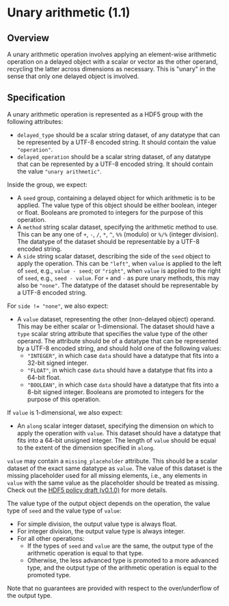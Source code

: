 

# Unary arithmetic (1.1)

## Overview

A unary arithmetic operation involves applying an element-wise arithmetic operation on a delayed object with a scalar or vector as the other operand,
recycling the latter across dimensions as necessary.
This is "unary" in the sense that only one delayed object is involved.

## Specification

A unary arithmetic operation is represented as a HDF5 group with the following attributes:

- `delayed_type` should be a scalar string dataset, of any datatype that can be represented by a UTF-8 encoded string.
  It should contain the value `"operation"`.
- `delayed_operation` should be a scalar string dataset, of any datatype that can be represented by a UTF-8 encoded string.
  It should contain the value `"unary arithmetic"`.

Inside the group, we expect:

- A `seed` group, containing a delayed object for which arithmetic is to be applied.
  The value type of this object should be either boolean, integer or float.
  Booleans are promoted to integers for the purpose of this operation.
- A `method` string scalar dataset, specifying the arithmetic method to use.
  This can be any one of `+`, `-`, `/`, `*`, `^`, `%%` (modulo) or `%/%` (integer division).
  The datatype of the dataset should be representable by a UTF-8 encoded string.
- A `side` string scalar dataset, describing the side of the `seed` object to apply the operation.
  This can be `"left"`, when `value` is applied to the left of `seed`, e.g., `value - seed`;
  or `"right"`, when `value` is applied to the right of `seed`, e.g., `seed - value`.
  For `+` and `-` as pure unary methods, this may also be `"none"`.
  The datatype of the dataset should be representable by a UTF-8 encoded string.

For `side != "none"`, we also expect:

- A `value` dataset, representing the other (non-delayed object) operand.
  This may be either scalar or 1-dimensional.
  The dataset should have a `type` scalar string attribute that specifies the value type of the other operand. 
  The attribute should be of a datatype that can be represented by a UTF-8 encoded string, and should hold one of the following values:
  - `"INTEGER"`, in which case `data` should have a datatype that fits into a 32-bit signed integer.
  - `"FLOAT"`, in which case `data` should have a datatype that fits into a 64-bit float.
  - `"BOOLEAN"`, in which case `data` should have a datatype that fits into a 8-bit signed integer.
    Booleans are promoted to integers for the purpose of this operation.

If `value` is 1-dimensional, we also expect:

- An `along` scalar integer dataset, specifying the dimension on which to apply the operation with `value`.
  This dataset should have a datatype that fits into a 64-bit unsigned integer.
  The length of `value` should be equal to the extent of the dimension specified in `along`.

`value` may contain a `missing_placeholder` attribute.
This should be a scalar dataset of the exact same datatype as `value`.
The value of this dataset is the missing placeholder used for all missing elements,
i.e., any elements in `value` with the same value as the placeholder should be treated as missing.
Check out the [HDF5 policy draft (v0.1.0)](https://github.com/ArtifactDB/Bioc-HDF5-policy/tree/v0.1.0) for more details.

The value type of the output object depends on the operation, the value type of `seed` and the value type of `value`:

- For simple division, the output value type is always float.
- For integer division, the output value type is always integer.
- For all other operations:
  - If the types of `seed` and `value` are the same, the output type of the arithmetic operation is equal to that type.
  - Otherwise, the less advanced type is promoted to a more advanced type, and the output type of the arithmetic operation is equal to the promoted type.

Note that no guarantees are provided with respect to the over/underflow of the output type.
